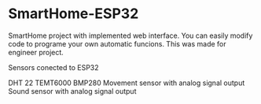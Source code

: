 # SmartHome-ESP32
SmartHome project with implemented web interface. You can easily modify code to programe your own automatic funcions.
This was made for engineer project. 


Sensors conected to ESP32

DHT 22
TEMT6000
BMP280
Movement sensor with analog signal output
Sound sensor with analog signal output

